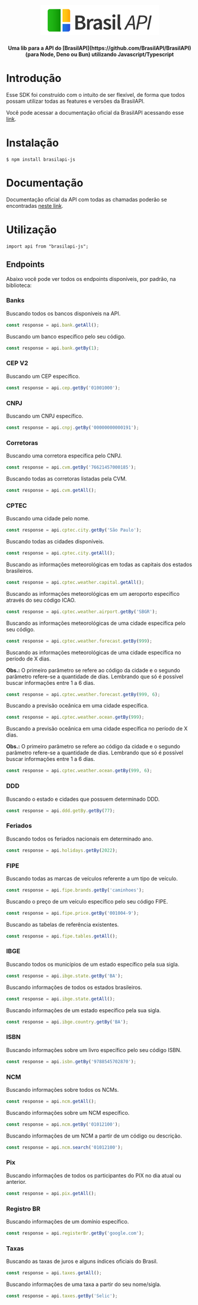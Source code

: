<h1 align="center"><img src="https://raw.githubusercontent.com/BrasilAPI/BrasilAPI/master/public/brasilapi-logo-small.png" alt="Logo da BrasilAPI"></h1>

<div align="center">
  <p>
    <strong>Uma lib para a API do [BrasilAPI](https://github.com/BrasilAPI/BrasilAPI) (para Node, Deno ou Bun) utilizando Javascript/Typescript </strong>
  </p>
</div>

# Introdução

Esse SDK foi construído com o intuito de ser flexível, de forma que todos possam utilizar todas as features 
e versões da BrasilAPI.

Você pode acessar a documentação oficial da BrasilAPI acessando esse [link](https://brasilapi.com.br/docs).

# Instalação

```
$ npm install brasilapi-js
```

# Documentação

Documentação oficial da API com todas as chamadas poderão se encontradas [neste link](https://brasilapi.com.br/docs).


# Utilização

```
import api from "brasilapi-js";
```

## Endpoints

Abaixo você pode ver todos os endpoints disponíveis, por padrão, na biblioteca:

### Banks

Buscando todos os bancos disponíveis na API.
```js
const response = api.bank.getAll();
```

Buscando um banco específico pelo seu código.
```js
const response = api.bank.getBy(1);
```

### CEP V2

Buscando um CEP específico.

```js
const response = api.cep.getBy('01001000');
```

### CNPJ

Buscando um CNPJ específico.

```js
const response = api.cnpj.getBy('00000000000191');
```

### Corretoras

Buscando uma corretora específica pelo CNPJ.

```js
const response = api.cvm.getBy('76621457000185');
```

Buscando todas as corretoras listadas pela CVM.

```js
const response = api.cvm.getAll();
```

### CPTEC

Buscando uma cidade pelo nome.

```js
const response = api.cptec.city.getBy('São Paulo');
```

Buscando todas as cidades disponíveis.

```js
const response = api.cptec.city.getAll();
```

Buscando as informações meteorológicas em todas as capitais dos estados brasileiros.

```js
const response = api.cptec.weather.capital.getAll();
```

Buscando as informações meteorológicas em um aeroporto específico através do seu código ICAO.

```js
const response = api.cptec.weather.airport.getBy('SBGR');
```

Buscando as informações meteorológicas de uma cidade específica pelo seu código.

```js
const response = api.cptec.weather.forecast.getBy(999);
```

Buscando as informações meteorológicas de uma cidade específica no período de X dias.

**Obs.:** O primeiro parâmetro se refere ao código da cidade e o segundo parâmetro refere-se a quantidade de dias.
Lembrando que só é possível buscar informações entre 1 a 6 dias.

```js
const response = api.cptec.weather.forecast.getBy(999, 6);
```

Buscando a previsão oceânica em uma cidade específica.

```js
const response = api.cptec.weather.ocean.getBy(999);
```

Buscando a previsão oceânica em uma cidade específica no período de X dias.

**Obs.:** O primeiro parâmetro se refere ao código da cidade e o segundo parâmetro refere-se a quantidade de dias.
Lembrando que só é possível buscar informações entre 1 a 6 dias.

```js
const response = api.cptec.weather.ocean.getBy(999, 6);
```

### DDD

Buscando o estado e cidades que possuem determinado DDD.

```js
const response = api.ddd.getBy.getBy(77);
```

### Feriados

Buscando todos os feriados nacionais em determinado ano.

```js
const response = api.holidays.getBy(2022);
```

### FIPE

Buscando todas as marcas de veículos referente a um tipo de veículo.

```js
const response = api.fipe.brands.getBy('caminhoes');
```

Buscando o preço de um veículo específico pelo seu código FIPE.

```js
const response = api.fipe.price.getBy('001004-9');
```

Buscando as tabelas de referência existentes.

```js
const response = api.fipe.tables.getAll();
```

### IBGE

Buscando todos os municípios de um estado específico pela sua sigla.

```js
const response = api.ibge.state.getBy('BA');
```

Buscando informações de todos os estados brasileiros.

```js
const response = api.ibge.state.getAll();
```

Buscando informações de um estado específico pela sua sigla.

```js
const response = api.ibge.country.getBy('BA');
```

### ISBN

Buscando informações sobre um livro específico pelo seu código ISBN.

```js
const response = api.isbn.getBy('9788545702870');
```

### NCM

Buscando informações sobre todos os NCMs.

```js
const response = api.ncm.getAll();
```

Buscando informações sobre um NCM específico.

```js
const response = api.ncm.getBy('01012100');
```

Buscando informações de um NCM a partir de um código ou descrição.

```js
const response = api.ncm.search('01012100');
```

### Pix

Buscando informações de todos os participantes do PIX no dia atual ou anterior.

```js
const response = api.pix.getAll();
```

### Registro BR

Buscando informações de um domínio específico.

```js
const response = api.registerBr.getBy('google.com');
```

### Taxas

Buscando as taxas de juros e alguns índices oficiais do Brasil.

```js
const response = api.taxes.getAll();
```

Buscando informações de uma taxa a partir do seu nome/sigla.

```js
const response = api.taxes.getBy('Selic');
```
